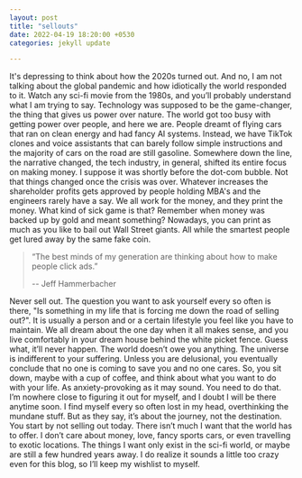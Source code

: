 ```yaml
---
layout: post
title: "sellouts"
date: 2022-04-19 18:20:00 +0530
categories: jekyll update

---
```



It's depressing to think about how the 2020s turned out. And no, I am not talking about the global pandemic and how idiotically the world responded to it. Watch any sci-fi movie from the 1980s, and you’ll probably understand what I am trying to say. Technology was supposed to be the game-changer, the thing that gives us power over nature. The world got too busy with getting power over people, and here we are. People dreamt of flying cars that ran on clean energy and had fancy AI systems. Instead, we have TikTok clones and voice assistants that can barely follow simple instructions and the majority of cars on the road are still gasoline. Somewhere down the line, the narrative changed, the tech industry, in general, shifted its entire focus on making money. I suppose it was shortly before the dot-com bubble. Not that things changed once the crisis was over. Whatever increases the shareholder profits gets approved by people holding MBA's and the engineers rarely have a say. We all work for the money, and they print the money. What kind of sick game is that? Remember when money was backed up by gold and meant something? Nowadays, you can print as much as you like to bail out Wall Street giants. All while the smartest people get lured away by the same fake coin.

> “The best minds of my generation are thinking about how to make people click ads.”
>
> -- Jeff Hammerbacher

Never sell out. The question you want to ask yourself every so often is there, "Is something in my life that is forcing me down the road of selling out?". It is usually a person and or a certain lifestyle you feel like you have to maintain. We all dream about the one day when it all makes sense, and you live comfortably in your dream house behind the white picket fence. Guess what, it’ll never happen. The world doesn’t owe you anything. The universe is indifferent to your suffering. Unless you are delusional, you eventually conclude that no one is coming to save you and no one cares. So, you sit down, maybe with a cup of coffee, and think about what you want to do with your life. As anxiety-provoking as it may sound. You need to do that. I’m nowhere close to figuring it out for myself, and I doubt I will be there anytime soon. I find myself every so often lost in my head, overthinking the mundane stuff. But as they say, it’s about the journey, not the destination. You start by not selling out today. There isn’t much I want that the world has to offer. I don’t care about money, love, fancy sports cars, or even travelling to exotic locations. The things I want only exist in the sci-fi world, or maybe are still a few hundred years away. I do realize it sounds a little too crazy even for this blog, so I’ll keep my wishlist to myself.



